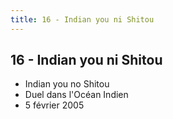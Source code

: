 ```yaml
---
title: 16 - Indian you ni Shitou
---
```


16 - Indian you ni Shitou
-------------------------

* Indian you no Shitou
* Duel dans l'Océan Indien
* 5 février 2005
